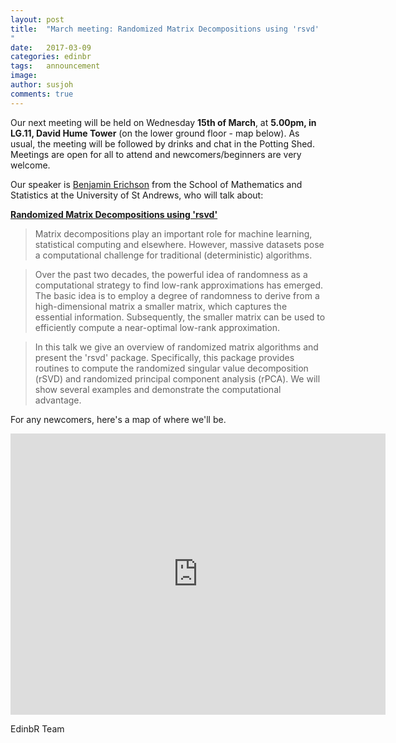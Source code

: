 ```yaml
---
layout: post
title:  "March meeting: Randomized Matrix Decompositions using 'rsvd'
"
date:   2017-03-09
categories: edinbr
tags:   announcement
image:
author: susjoh
comments: true
---
```


Our next meeting will be held on Wednesday **15th of March**, at **5.00pm, in LG.11, David Hume Tower** (on the lower ground floor - map below). As usual, the meeting will be followed by drinks and chat in the Potting Shed. Meetings are open for all to attend and newcomers/beginners are very welcome.

Our speaker is [Benjamin Erichson](https://github.com/Benli11) from the School of Mathematics and Statistics at the University of St Andrews, who will talk about:

[**Randomized Matrix Decompositions using 'rsvd'**](https://github.com/EdinbR/edinbr-talks/raw/master/2017-03-15/BenErichson_rsvd.pdf)

> Matrix decompositions play an important role for machine learning, statistical computing and elsewhere. However, massive datasets pose a computational challenge for traditional (deterministic) algorithms.

> Over the past two decades, the powerful idea of randomness as a computational strategy to find low-rank approximations has emerged. The basic idea is to employ a degree of randomness to derive from a high-dimensional matrix a smaller matrix, which captures the essential information. Subsequently, the smaller matrix can be used to efficiently compute a near-optimal low-rank approximation.

> In this talk we give an overview of randomized matrix algorithms and present the 'rsvd' package. Specifically, this package provides routines to compute the randomized singular value decomposition (rSVD) and randomized principal component analysis (rPCA). We will show several examples and demonstrate the computational advantage.

For any newcomers, here's a map of where we'll be.

<iframe src="https://www.google.com/maps/embed?pb=!1m14!1m8!1m3!1d939.4322782159774!2d-3.1868992813634778!3d55.9431477069392!3m2!1i1024!2i768!4f13.1!3m3!1m2!1s0x0%3A0x8b232656b3b16a57!2sDavid+Hume+Tower!5e0!3m2!1sen!2suk!4v1473937651228" width="600" height="450" frameborder="0" style="border:0" allowfullscreen></iframe>

EdinbR Team
